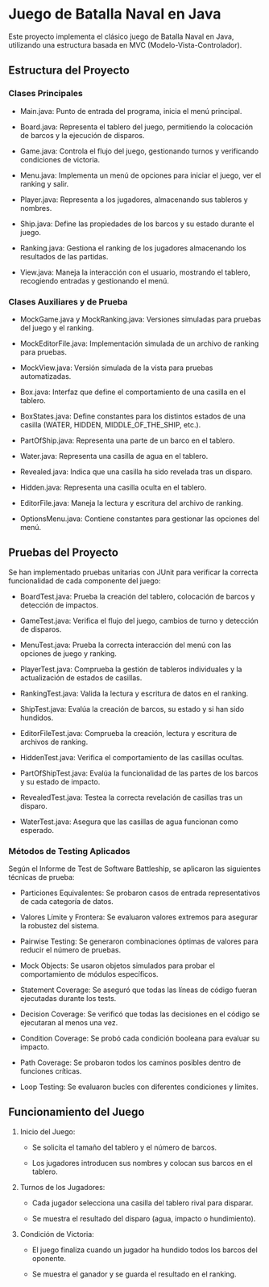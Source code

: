 # Juego de Batalla Naval en Java

Este proyecto implementa el clásico juego de Batalla Naval en Java, utilizando una estructura basada en MVC (Modelo-Vista-Controlador).

## Estructura del Proyecto

### Clases Principales

   - Main.java: Punto de entrada del programa, inicia el menú principal.

   - Board.java: Representa el tablero del juego, permitiendo la colocación de barcos y la ejecución de disparos.

   - Game.java: Controla el flujo del juego, gestionando turnos y verificando condiciones de victoria.

   - Menu.java: Implementa un menú de opciones para iniciar el juego, ver el ranking y salir.

   - Player.java: Representa a los jugadores, almacenando sus tableros y nombres.

   - Ship.java: Define las propiedades de los barcos y su estado durante el juego.

   - Ranking.java: Gestiona el ranking de los jugadores almacenando los resultados de las partidas.

   - View.java: Maneja la interacción con el usuario, mostrando el tablero, recogiendo entradas y gestionando el menú.

### Clases Auxiliares y de Prueba

   - MockGame.java y MockRanking.java: Versiones simuladas para pruebas del juego y el ranking.

   - MockEditorFile.java: Implementación simulada de un archivo de ranking para pruebas.

   - MockView.java: Versión simulada de la vista para pruebas automatizadas.

   - Box.java: Interfaz que define el comportamiento de una casilla en el tablero.

   - BoxStates.java: Define constantes para los distintos estados de una casilla (WATER, HIDDEN, MIDDLE_OF_THE_SHIP, etc.).

   - PartOfShip.java: Representa una parte de un barco en el tablero.

   - Water.java: Representa una casilla de agua en el tablero.

   - Revealed.java: Indica que una casilla ha sido revelada tras un disparo.

   - Hidden.java: Representa una casilla oculta en el tablero.

   - EditorFile.java: Maneja la lectura y escritura del archivo de ranking.

   - OptionsMenu.java: Contiene constantes para gestionar las opciones del menú.

## Pruebas del Proyecto

Se han implementado pruebas unitarias con JUnit para verificar la correcta funcionalidad de cada componente del juego:

   - BoardTest.java: Prueba la creación del tablero, colocación de barcos y detección de impactos.

   - GameTest.java: Verifica el flujo del juego, cambios de turno y detección de disparos.

   - MenuTest.java: Prueba la correcta interacción del menú con las opciones de juego y ranking.

   - PlayerTest.java: Comprueba la gestión de tableros individuales y la actualización de estados de casillas.

   - RankingTest.java: Valida la lectura y escritura de datos en el ranking.

   - ShipTest.java: Evalúa la creación de barcos, su estado y si han sido hundidos.

   - EditorFileTest.java: Comprueba la creación, lectura y escritura de archivos de ranking.

   - HiddenTest.java: Verifica el comportamiento de las casillas ocultas.

   - PartOfShipTest.java: Evalúa la funcionalidad de las partes de los barcos y su estado de impacto.

   - RevealedTest.java: Testea la correcta revelación de casillas tras un disparo.

   - WaterTest.java: Asegura que las casillas de agua funcionan como esperado.

### Métodos de Testing Aplicados

Según el Informe de Test de Software Battleship, se aplicaron las siguientes técnicas de prueba:

   - Particiones Equivalentes: Se probaron casos de entrada representativos de cada categoría de datos.

   - Valores Límite y Frontera: Se evaluaron valores extremos para asegurar la robustez del sistema.

   - Pairwise Testing: Se generaron combinaciones óptimas de valores para reducir el número de pruebas.

   - Mock Objects: Se usaron objetos simulados para probar el comportamiento de módulos específicos.

   - Statement Coverage: Se aseguró que todas las líneas de código fueran ejecutadas durante los tests.

   - Decision Coverage: Se verificó que todas las decisiones en el código se ejecutaran al menos una vez.

   - Condition Coverage: Se probó cada condición booleana para evaluar su impacto.

   - Path Coverage: Se probaron todos los caminos posibles dentro de funciones críticas.

   - Loop Testing: Se evaluaron bucles con diferentes condiciones y límites.


## Funcionamiento del Juego

1. Inicio del Juego:

   - Se solicita el tamaño del tablero y el número de barcos.

   - Los jugadores introducen sus nombres y colocan sus barcos en el tablero.

2. Turnos de los Jugadores:

   - Cada jugador selecciona una casilla del tablero rival para disparar.

   - Se muestra el resultado del disparo (agua, impacto o hundimiento).

3. Condición de Victoria:

   - El juego finaliza cuando un jugador ha hundido todos los barcos del oponente.

   - Se muestra el ganador y se guarda el resultado en el ranking.
  
   
